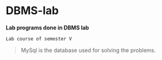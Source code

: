# DBMS-lab


__Lab programs done in DBMS lab__


`Lab course of semester V`


>MySql is the database used for solving the problems.
